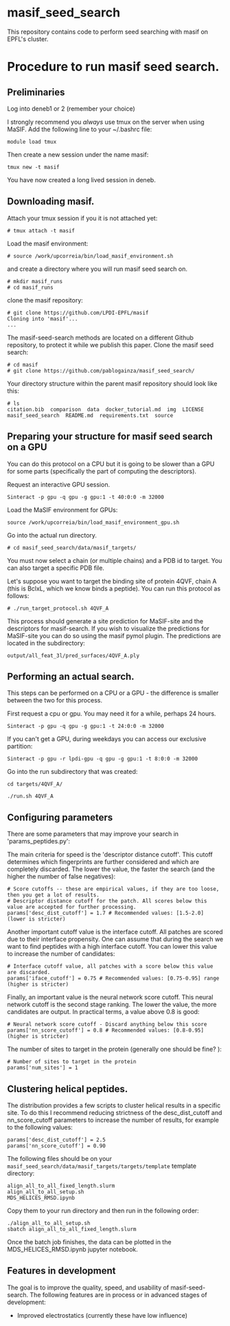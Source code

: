 # masif_seed_search
This repository contains code to perform seed searching with masif on EPFL's cluster.


# Procedure to run masif seed search. 

## Preliminaries

Log into deneb1 or 2 (remember your choice)

I strongly recommend you _always_ use tmux on the server when using MaSIF. 
Add the following line to your ~/.bashrc file: 

```
module load tmux 
```

Then create a new session under the name masif:

```
tmux new -t masif
```

You have now created a long lived session in deneb.

## Downloading masif.

Attach your tmux session if you it is not attached yet: 

```
# tmux attach -t masif
```

Load the masif environment:
``` 
# source /work/upcorreia/bin/load_masif_environment.sh
```

and create a directory where you will run masif seed search on. 
```
# mkdir masif_runs
# cd masif_runs
```

clone the masif repository: 

``` 
# git clone https://github.com/LPDI-EPFL/masif
Cloning into 'masif'...
...

```

The masif-seed-search methods are located on a different Github repository, to protect it while we publish this paper. Clone the masif seed search:

```
# cd masif
# git clone https://github.com/pablogainza/masif_seed_search/
```

Your directory structure within the parent masif repository should look like this: 

```
# ls
citation.bib  comparison  data  docker_tutorial.md  img  LICENSE  masif_seed_search  README.md  requirements.txt  source
```


## Preparing your structure for masif seed search on a GPU

You can do this protocol on a CPU but it is going to be slower than a GPU for some parts (specifically the part of computing the descriptors). 


Request an interactive GPU session. 
```
Sinteract -p gpu -q gpu -g gpu:1 -t 40:0:0 -m 32000
```

Load the MaSIF environment for GPUs: 
```
source /work/upcorreia/bin/load_masif_environment_gpu.sh
```

Go into the actual run directory.
```
# cd masif_seed_search/data/masif_targets/
```

You must now select a chain (or multiple chains) and a PDB id to target. You can also target a specific PDB file. 

Let's suppose you want to target the binding site of protein 4QVF, chain A (this is BclxL, which we know binds a peptide). You can run this protocol as follows: 

```
# ./run_target_protocol.sh 4QVF_A
``` 

This process should generate a site prediction for MaSIF-site and the descriptors for masif-search. If you wish to visualize the predictions for MaSIF-site you can do so using the masif pymol plugin. The predictions are located in the subdirectory: 

```
output/all_feat_3l/pred_surfaces/4QVF_A.ply
```

## Performing an actual search.

This steps can be performed on a CPU or a GPU - the difference is smaller between the two for this process. 

First request a cpu or gpu. You may need it for a while, perhaps 24 hours.

```
Sinteract -p gpu -q gpu -g gpu:1 -t 24:0:0 -m 32000
```

If you can't get a GPU, during weekdays you can access our exclusive partition:
```
Sinteract -p gpu -r lpdi-gpu -q gpu -g gpu:1 -t 8:0:0 -m 32000
```
Go into the run subdirectory that was created: 

```
cd targets/4QVF_A/
```

```
./run.sh 4QVF_A
```

## Configuring parameters

There are some parameters that may improve your search in 'params_peptides.py':

The main criteria for speed is the 'descriptor distance cutoff'. This cutoff determines which fingerprints are further considered and which are completely discarded. The lower the value, the faster the search (and the higher the number of false negatives):
```
# Score cutoffs -- these are empirical values, if they are too loose, then you get a lot of results.
# Descriptor distance cutoff for the patch. All scores below this value are accepted for further processing.
params['desc_dist_cutoff'] = 1.7 # Recommended values: [1.5-2.0] (lower is stricter)
```

Another important cutoff value is the interface cutoff. All patches are scored due to their interface propensity. One can assume that during the search we want to find peptides with a high interface cutoff. You can lower this value to increase the number of candidates:

```
# Interface cutoff value, all patches with a score below this value are discarded.
params['iface_cutoff'] = 0.75 # Recommended values: [0.75-0.95] range (higher is stricter)
```

Finally, an important value is the neural network score cutoff. This neural network cutoff is the second stage ranking. The lower the value, the more candidates are output. In practical terms, a value above 0.8 is good:

```
# Neural network score cutoff - Discard anything below this score
params['nn_score_cutoff'] = 0.8 # Recommended values: [0.8-0.95] (higher is stricter)
```

The number of sites to target in the protein (generally one should be fine? ):

```
# Number of sites to target in the protein
params['num_sites'] = 1
```

## Clustering helical peptides. 

The distribution provides a few scripts to cluster helical results in a specific site. To do this I recommend reducing strictness of the desc_dist_cutoff and nn_score_cutoff parameters to increase the number of results, for example to the following values: 
```
params['desc_dist_cutoff'] = 2.5
params['nn_score_cutoff'] = 0.90
```

The following files should be on your ```masif_seed_search/data/masif_targets/targets/template``` template directory: 
```
align_all_to_all_fixed_length.slurm 
align_all_to_all_setup.sh
MDS_HELICES_RMSD.ipynb
```

Copy them to your run directory and then run in the following order: 

```
./align_all_to_all_setup.sh
sbatch align_all_to_all_fixed_length.slurm 
```

Once the batch job finishes, the data can be plotted in the MDS_HELICES_RMSD.ipynb jupyter notebook. 

## Features in development

The goal is to improve the quality, speed, and usability of masif-seed-search. The following features are in process or in advanced stages of development: 

+ Improved electrostatics (currently these have low influence) 




